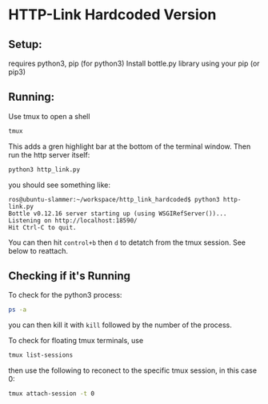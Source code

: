 # HTTP-Link Hardcoded Version

## Setup:
requires python3, pip (for python3)
Install bottle.py library using your pip (or pip3)


## Running:
Use tmux to open a shell 
```bash
tmux
```
This adds a gren highlight bar at the bottom of the terminal window.
Then run the http server itself:
```bash
python3 http_link.py
```
you should see something like:
```
ros@ubuntu-slammer:~/workspace/http_link_hardcoded$ python3 http-link.py 
Bottle v0.12.16 server starting up (using WSGIRefServer())...
Listening on http://localhost:18590/
Hit Ctrl-C to quit.

```
You can then hit ``control+b`` then ``d`` to detatch from the tmux session. See below to reattach.

## Checking if it's Running

To check for the python3 process:
```bash
ps -a
```
you can then kill it with ``kill``  followed by the number of the process.

To check for floating tmux terminals, use
```bash
tmux list-sessions
```
then use the following to reconect to the specific tmux session, in this case 0:
```bash
tmux attach-session -t 0
```